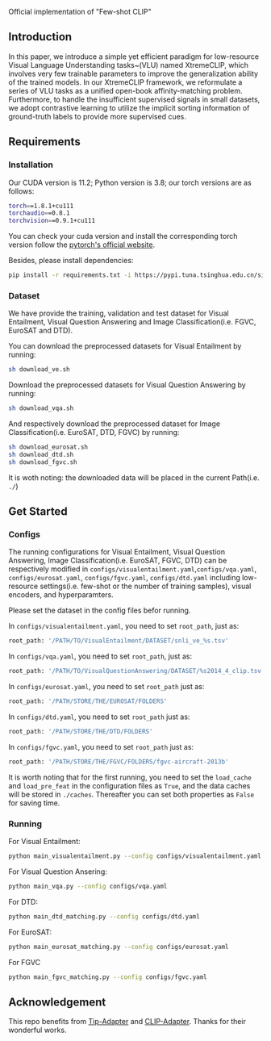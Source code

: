 Official implementation of "Few-shot CLIP"

## Introduction
In this paper, we introduce a simple yet efficient paradigm for low-resource Visual Language Understanding tasks~(VLU) named XtremeCLIP, which involves very few trainable parameters to improve the generalization ability of the trained models.
In our XtremeCLIP framework, we reformulate a series of VLU tasks as a unified open-book affinity-matching problem. Furthermore, to handle the insufficient supervised signals in small datasets, we adopt contrastive learning to utilize the implicit sorting information of ground-truth labels to provide more supervised cues.


## Requirements
### Installation
Our CUDA version is 11.2; Python version is 3.8; our torch versions are as follows:
```bash
torch==1.8.1+cu111
torchaudio==0.8.1
torchvision==0.9.1+cu111
```
You can check your cuda version and install the corresponding torch version follow the [pytorch's official website](https://pytorch.org/get-started/previous-versions/).

Besides, please install dependencies:
```bash
pip install -r requirements.txt -i https://pypi.tuna.tsinghua.edu.cn/simple
```

### Dataset
We have provide the training, validation and test dataset for Visual Entailment, Visual Question Answering and Image Classification(i.e. FGVC, EuroSAT and DTD).

You can download the preprocessed datasets for Visual Entailment by running:
```bash
sh download_ve.sh
```

Download the preprocessed datasets for Visual Question Answering by running:
```bash
sh download_vqa.sh
```

And respectively download the preprocessed dataset for Image Classification(i.e. EuroSAT, DTD, FGVC) by running:
```bash
sh download_eurosat.sh
sh download_dtd.sh
sh download_fgvc.sh
```

It is woth noting: the downloaded data will be placed in the current Path(i.e. `./`) 

## Get Started
### Configs
The running configurations for Visual Entailment, Visual Question Answering, Image Classification(i.e. EuroSAT, FGVC, DTD) 
can be respectively modified in 
`configs/visualentailment.yaml`,`configs/vqa.yaml`,
`configs/eurosat.yaml`, `configs/fgvc.yaml`, `configs/dtd.yaml` including low-resource settings(i.e. few-shot or the number of training samples),
visual encoders, and hyperparamters.

Please set the dataset in the config files befor running. 

In `configs/visualentailment.yaml`, you need to set `root_path`, just as:
```bash
root_path: '/PATH/TO/VisualEntailment/DATASET/snli_ve_%s.tsv'
```

In `configs/vqa.yaml`, you need to set `root_path`, just as:
```bash
root_path: '/PATH/TO/VisualQuestionAnswering/DATASET/%s2014_4_clip.tsv'
```

In `configs/eurosat.yaml`, you need to set `root_path`  just as:
```bash
root_path: '/PATH/STORE/THE/EUROSAT/FOLDERS'
```

In `configs/dtd.yaml`, you need to set `root_path`  just as:
```bash
root_path: '/PATH/STORE/THE/DTD/FOLDERS'
```

In `configs/fgvc.yaml`, you need to set `root_path`  just as:
```bash
root_path: '/PATH/STORE/THE/FGVC/FOLDERS/fgvc-aircraft-2013b'
```

It is worth noting that for the first running, you need to set the `load_cache` and `load_pre_feat` in the configuration files as `True`, and the data caches will be stored in `./caches`. Thereafter you can set both properties as `False` for saving time.   

### Running
For Visual Entailment:
```bash
python main_visualentailment.py --config configs/visualentailment.yaml
```
For Visual Question Ansering:
```bash
python main_vqa.py --config configs/vqa.yaml
```
For DTD:
```bash
python main_dtd_matching.py --config configs/dtd.yaml
```
For EuroSAT:
```bash
python main_eurosat_matching.py --config configs/eurosat.yaml
```
For FGVC
```bash
python main_fgvc_matching.py --config configs/fgvc.yaml
```


## Acknowledgement
This repo benefits from [Tip-Adapter](https://github.com/gaopengcuhk/Tip-Adapter) and [CLIP-Adapter](https://github.com/gaopengcuhk/CLIP-Adapter). Thanks for their wonderful works.
